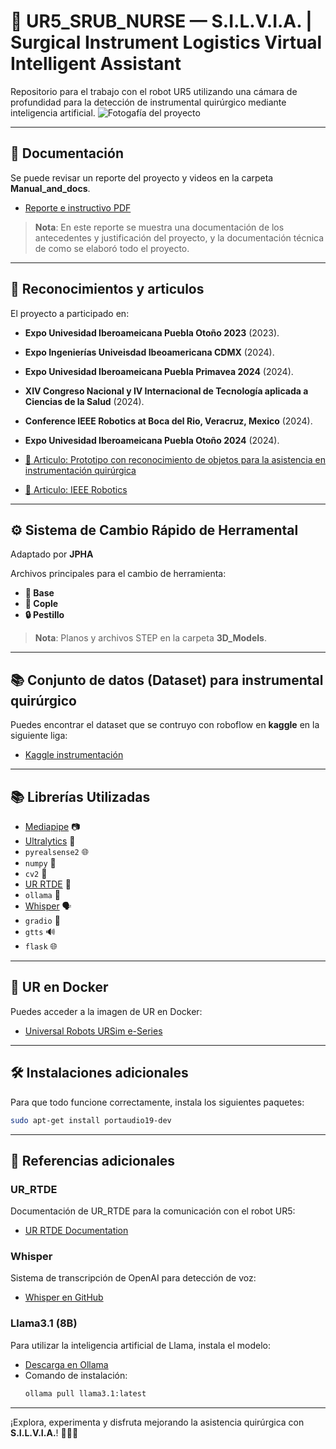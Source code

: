 # 🤖 UR5_SRUB_NURSE — S.I.L.V.I.A. | **Surgical Instrument Logistics Virtual Intelligent Assistant**

Repositorio para el trabajo con el robot UR5 utilizando una cámara de profundidad para la detección de instrumental quirúrgico mediante inteligencia artificial.
![Fotogafía del proyecto](Manual_and_docs/Fotogafías/PORTADA.png)

---

## 🔗 **Documentación**
Se puede revisar un reporte del proyecto y videos en la carpeta **Manual_and_docs**.
- [Reporte e instructivo PDF](Manual_and_docs/UR5%20-%20Reporte%20de%20documentación.pdf)
> **Nota**: En este reporte se muestra una documentación de los antecedentes y justificación del proyecto, y la documentación técnica de como se elaboró todo el proyecto.

---

## 🔗 **Reconocimientos y articulos**
El proyecto a participado en:
- **Expo Univesidad Iberoameicana Puebla Otoño 2023** (2023).
- **Expo Ingenierías Univeisdad Ibeoamericana CDMX** (2024).
- **Expo Univesidad Iberoameicana Puebla Primavea 2024** (2024).
- **XIV Congreso Nacional y IV Internacional de Tecnología aplicada a Ciencias de la Salud** (2024).
- **Conference IEEE Robotics at Boca del Rio, Veracruz, Mexico** (2024).
- **Expo Univesidad Iberoameicana Puebla Otoño 2024** (2024).


- [🔗 Articulo: Prototipo con reconocimiento de objetos para la asistencia en instrumentación quirúrgica](https://repositorio.iberopuebla.mx/handle/20.500.11777/5915)
- [🔗 Articulo: IEEE Robotics](https://ieeexplore.ieee.org/document/10765997)

---

## ⚙️ **Sistema de Cambio Rápido de Herramental**

Adaptado por **JPHA**  

Archivos principales para el cambio de herramienta:
- **🔗 Base**
- **🔩 Cople**
- **🔒 Pestillo**

> **Nota**: Planos y archivos STEP en la carpeta **3D_Models**.

---

## 📚 **Conjunto de datos (Dataset) para instrumental quirúrgico**
Puedes encontrar el dataset que se contruyo con roboflow en **kaggle** en la siguiente liga:
- [Kaggle instrumentación](https://www.kaggle.com/datasets/jphajp/ur5e-srube-nurse-surgical-instruments/data)

---

## 📚 **Librerías Utilizadas**

- [Mediapipe](https://google.github.io/mediapipe/) 📷
- [Ultralytics](https://ultralytics.com/) 🧠
- `pyrealsense2` 🌐
- `numpy` 📐
- `cv2` 🎥
- [UR RTDE](https://sdurobotics.gitlab.io/ur_rtde/index.html) 🤖
- `ollama` 🦙
- [Whisper](https://github.com/openai/whisper) 🗣️
- `gradio` 🌉
- `gtts` 🔊
- `flask` 🌐

---

## 🐋 **UR en Docker**

Puedes acceder a la imagen de UR en Docker:
- [Universal Robots URSim e-Series](https://hub.docker.com/r/universalrobots/ursim_e-series)

---

## 🛠️ **Instalaciones adicionales**

Para que todo funcione correctamente, instala los siguientes paquetes:

```bash
sudo apt-get install portaudio19-dev
```

---

## 🔗 **Referencias adicionales**

### UR_RTDE
Documentación de UR_RTDE para la comunicación con el robot UR5:
- [UR RTDE Documentation](https://sdurobotics.gitlab.io/ur_rtde/index.html)

### Whisper
Sistema de transcripción de OpenAI para detección de voz:
- [Whisper en GitHub](https://github.com/openai/whisper)

### Llama3.1 (8B)
Para utilizar la inteligencia artificial de Llama, instala el modelo:
- [Descarga en Ollama](https://ollama.com/download)
- Comando de instalación:
  ```bash
  ollama pull llama3.1:latest
  ```

--- 

¡Explora, experimenta y disfruta mejorando la asistencia quirúrgica con **S.I.L.V.I.A.**! 👩‍⚕️🤖
